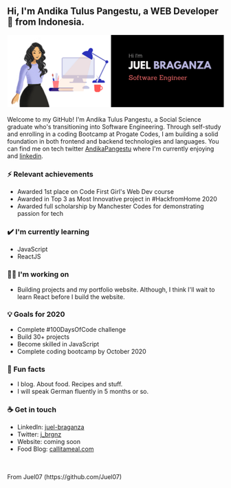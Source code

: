 <!-- Your title -->
## Hi, I'm Andika Tulus Pangestu, a WEB Developer 🚀 from Indonesia.

<img src= "https://github.com/Juel07/Juel07/blob/master/github-banner-BW.png"></img>
<br>
<br>
Welcome to my GitHub! I'm Andika Tulus Pangestu, a Social Science graduate who's transitioning into Software Engineering. Through self-study and enrolling in a coding Bootcamp at Progate Codes, I am building a solid foundation in both frontend and backend technologies and languages. You can find me on tech twitter <a href = "https://twitter.com/andikatulusp">AndikaPangestu</a> where I'm currently enjoying and <a href="https://www.linkedin.com/in/andika-tulus-pangestu-343884175/">linkedin</a>.

### ⚡ Relevant achievements
- Awarded 1st place on Code First Girl's Web Dev course
- Awarded in Top 3 as Most Innovative project in #HackfromHome 2020 
- Awarded full scholarship by Manchester Codes for demonstrating passion for tech

### ✔️ I'm currently learning
- JavaScript
- ReactJS

### 👩‍💻 I'm working on
- Building projects and my portfolio website. 
Although, I think I'll wait to learn React before I build the website.

### 💡 Goals for 2020
- Complete #100DaysOfCode challenge
- Build 30+ projects 
- Become skilled in JavaScript
- Complete coding bootcamp by October 2020

### 🌴 Fun facts
- I blog. About food. Recipes and stuff. 
- I will speak German fluently in 5 months or so.

### ☕ Get in touch
- LinkedIn: <a href = "https://www.linkedin.com/in/juel-braganza/">juel-braganza</a>
- Twitter: <a href = "https://twitter.com/j_brgnz">j_brgnz</a>
- Website: coming soon
- Food Blog: <a href = "https://callitameal.com">callitameal.com</a>
<br>
<br>
From Juel07 (https://github.com/Juel07)
